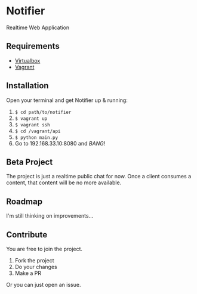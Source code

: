 # Notifier

Realtime Web Application

## Requirements
- [Virtualbox](https://www.virtualbox.org/)
- [Vagrant](https://www.vagrantup.com/)

## Installation
Open your terminal and get Notifier up & running:

1. `$ cd path/to/notifier`
2. `$ vagrant up`
3. `$ vagrant ssh`
4. `$ cd /vagrant/api`
5. `$ python main.py`
6. Go to 192.168.33.10:8080 and *BANG*!

## Beta Project
The project is just a realtime public chat for now.
Once a client consumes a content, that content will be no more available.

## Roadmap
I'm still thinking on improvements...

## Contribute
You are free to join the project.

1. Fork the project
2. Do your changes
3. Make a PR

Or you can just open an issue.


